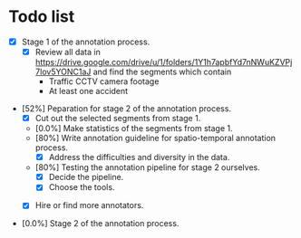 Todo list
=====

* [x] Stage 1 of the annotation process.
  * [x] Review all data in https://drive.google.com/drive/u/1/folders/1Y1h7apbfYd7nNWuKZVPj7lov5YONC1aJ and find the segments which contain
    * Traffic CCTV camera footage
    * At least one accident



* [52%] Peparation for stage 2 of the annotation process.
  * [x] Cut out the selected segments from stage 1.
  * [0.0%] Make statistics of the segments from stage 1.
  * [80%] Write annotation guideline for spatio-temporal annotation process.
    * [x] Address the difficulties and diversity in the data.
  * [80%] Testing the annotation pipeline for stage 2 ourselves.
    * [x] Decide the pipeline.
    * [x] Choose the tools.
  * [x] Hire or find more annotators.
  

* [0.0%] Stage 2 of the annotation process.

